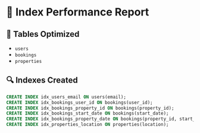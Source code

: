# 🧠 Index Performance Report

## 📌 Tables Optimized
- `users`
- `bookings`
- `properties`

## 🔍 Indexes Created
```sql
CREATE INDEX idx_users_email ON users(email);
CREATE INDEX idx_bookings_user_id ON bookings(user_id);
CREATE INDEX idx_bookings_property_id ON bookings(property_id);
CREATE INDEX idx_bookings_start_date ON bookings(start_date);
CREATE INDEX idx_bookings_property_date ON bookings(property_id, start_date);
CREATE INDEX idx_properties_location ON properties(location);
